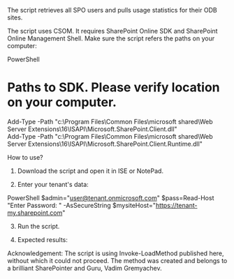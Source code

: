 The script retrieves all SPO users and pulls usage statistics for their ODB sites.

 

The script uses CSOM. It requires SharePoint Online SDK and SharePoint Online Management Shell. Make sure the script refers the paths on your computer:

 

PowerShell
# Paths to SDK. Please verify location on your computer. 
Add-Type -Path "c:\Program Files\Common Files\microsoft shared\Web Server Extensions\16\ISAPI\Microsoft.SharePoint.Client.dll"  
Add-Type -Path "c:\Program Files\Common Files\microsoft shared\Web Server Extensions\16\ISAPI\Microsoft.SharePoint.Client.Runtime.dll" 
 
 

 

How to use?
1. Download the script and open it in ISE or NotePad.

2. Enter your tenant's data:

 

PowerShell
$admin="user@tenant.onmicrosoft.com" 
$pass=Read-Host "Enter Password: " -AsSecureString 
$mysiteHost="https://tenant-my.sharepoint.com"
 
 

3. Run the script.

4. Expected results:



 

 

 

Acknowledgement:
The script is using Invoke-LoadMethod published here, without which it could not proceed. The method was created and belongs to a brilliant SharePointer and Guru, Vadim Gremyachev.
